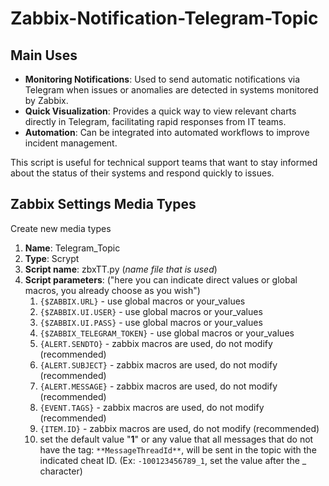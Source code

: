 # Zabbix-Notification-Telegram-Topic

Main Uses
-
* **Monitoring Notifications**: Used to send automatic notifications via Telegram when issues or anomalies are detected in systems monitored by Zabbix.
* **Quick Visualization**: Provides a quick way to view relevant charts directly in Telegram, facilitating rapid responses from IT teams.
* **Automation**: Can be integrated into automated workflows to improve incident management.

This script is useful for technical support teams that want to stay informed about the status of their systems and respond quickly to issues.


Zabbix Settings Media Types
-
Create new media types
1. **Name**: Telegram_Topic
2. **Type**: Scrypt
3. **Script name**: zbxTT.py (_name file that is used_)
4. **Script parameters**: ("here you can indicate direct values ​​or global macros, you already choose as you wish")
   1. `{$ZABBIX.URL}` - use global macros or your_values
   2. `{$ZABBIX.UI.USER}` - use global macros or your_values
   3. `{$ZABBIX.UI.PASS}` - use global macros or your_values
   4. `{$ZABBIX_TELEGRAM_TOKEN}` - use global macros or your_values
   5. `{ALERT.SENDTO}` - zabbix macros are used, do not modify (recommended)
   6. `{ALERT.SUBJECT}` - zabbix macros are used, do not modify (recommended)
   7. `{ALERT.MESSAGE}` - zabbix macros are used, do not modify (recommended)
   8. `{EVENT.TAGS}` - zabbix macros are used, do not modify (recommended)
   9. `{ITEM.ID}` - zabbix macros are used, do not modify (recommended)
   10. set the default value "**1**" or any value that all messages that do not have the tag: `**MessageThreadId**`, will be sent in the topic with the indicated cheat ID. (Ex: `-100123456789_1`, set the value after the _ character)
